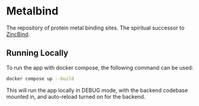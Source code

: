 # Metalbind

The repository of protein metal binding sites. The spiritual successor to [ZincBind](https://zincbind.net).

## Running Locally

To run the app with docker compose, the following command can be used:

```bash
docker compose up --build
```

This will run the app locally in DEBUG mode, with the backend codebase mounted in, and auto-reload turned on for the backend.